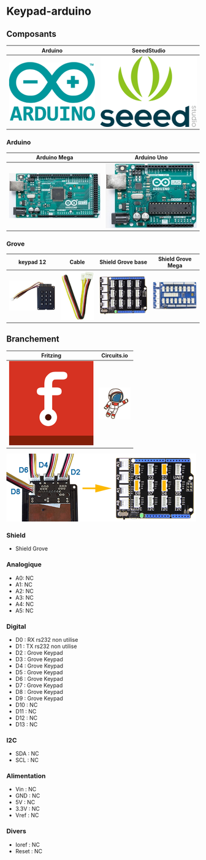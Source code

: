 # Keypad-arduino

## Composants
| Arduino | SeeedStudio |
| :-------------: | :-------------: | 
| ![](/icone/Arduino.png)  | ![](/icone/Seeed_Studio.png) |

### Arduino
| Arduino Mega  | Arduino Uno|
| :-------------: | :-------------: |
| ![](/composants/Arduino%20Mega.jpg) | ![](/composants/Arduino%20Uno.jpg) |

### Grove
| keypad 12 | Cable | Shield Grove base |  Shield Grove Mega |
| :-------------: | :-------------: | :-------------: | :-------------: |
| ![](/composants/SeeedStudio/Grove_keypad12.jpg) | ![](/composants/SeeedStudio/Grove_Cable.jpg) | ![](/composants/SeeedStudio/Shield_Grove_Base.png) | ![](/composants/SeeedStudio/Shield_Grove_Mega.jpg) |

## Branchement
| Fritzing |  Circuits.io |
| :-------------: | :-------------: |
| ![](/icone/Fritzing.png) | ![](/icone/Circuits.io.png) |

![](/fritzing/branchement.jpg)


### Shield
* Shield Grove

### Analogique
* A0: NC
* A1: NC
* A2: NC
* A3: NC
* A4: NC
* A5: NC

### Digital
* D0 : RX rs232 non utilise
* D1 : TX rs232 non utilise
* D2 : Grove Keypad
* D3 : Grove Keypad
* D4 : Grove Keypad
* D5 : Grove Keypad
* D6 : Grove Keypad
* D7 : Grove Keypad
* D8 : Grove Keypad
* D9 : Grove Keypad
* D10 : NC
* D11 : NC
* D12 : NC
* D13 : NC 

### I2C
* SDA : NC
* SCL : NC

### Alimentation
* Vin : NC
* GND : NC
* 5V : NC
* 3.3V : NC
* Vref : NC

### Divers 
* Ioref : NC
* Reset : NC